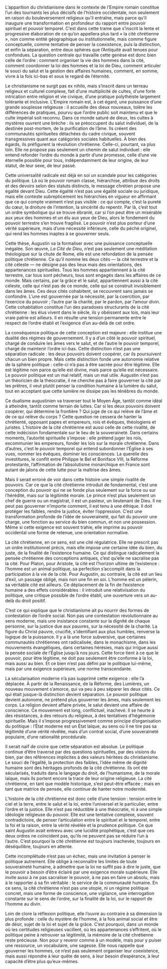 L’apparition du christianisme dans le contexte de l’Empire romain constitue l’un des tournants les plus décisifs de l’histoire occidentale, non seulement en raison du bouleversement religieux qu’il entraîne, mais parce qu’il inaugure une transformation en profondeur du rapport entre pouvoir spirituel et pouvoir temporel. C’est dans cette trame que s’inscrit la lente et progressive élaboration de ce qu’on appellera plus tard « la cité chrétienne », non comme entité géographique ou institutionnelle, mais comme figure conceptuelle, comme tentative de penser la coexistence, puis la distinction, et enfin la séparation, entre deux sphères que l’Antiquité avait tenues pour confondues. La question centrale qui travaille cette genèse est donc bien celle de l’ordre : comment organiser la vie des hommes dans la cité, comment coordonner la loi des hommes et la loi de Dieu, comment articuler le souci du salut et la gestion des affaires humaines, comment, en somme, vivre à la fois ici-bas et sous le regard de l’éternité.

Le christianisme ne surgit pas ex nihilo, mais s’inscrit dans un terreau religieux et culturel complexe, fait d’une multiplicité de cultes, d’une forte intrication entre religion et vie civique, d’une pratique polythéiste largement tolérante et inclusive. L’Empire romain est, à cet égard, une puissance d’une grande souplesse religieuse : il accueille des dieux nouveaux, tolère les différences de pratiques, pourvu que l’ordre public soit maintenu et que le culte impérial soit reconnu. Dans ce monde saturé de dieux, les cultes à mystères ouvrent une brèche : ils se préoccupent du salut individuel, de la destinée post-mortem, de la purification de l’âme. Ils créent des communautés spirituelles détachées du cadre civique, souvent transgressives quant aux catégories sociales habituelles. À bien des égards, ils préfigurent la révolution chrétienne. Celle-ci, pourtant, va plus loin. Elle ne propose pas seulement un chemin de salut individuel : elle entend refonder l’ordre du monde à partir d’une promesse, celle d’une vie éternelle possible pour tous, indépendamment de leur origine, de leur statut, de leur sexe, de leur passé.

Cette universalité radicale est déjà en soi un scandale pour les catégories du politique. Là où le pouvoir romain classe, hiérarchise, attribue des droits et des devoirs selon des statuts distincts, le message chrétien propose une égalité devant Dieu. Cette égalité n’est pas une égalité sociale ou juridique, mais elle conteste subrepticement les hiérarchies en vigueur en affirmant que ce qui compte vraiment n’est pas visible : ce qui compte, c’est la pureté du cœur, la droiture de l’intention, la sincérité du repentir. Par là, c’est tout un ordre symbolique qui se trouve ébranlé, car si l’on peut être un misérable aux yeux des hommes et un élu aux yeux de Dieu, alors le fondement du pouvoir terrestre s’en trouve fragilisé. Le pouvoir n’est plus porteur d’une vérité supérieure, mais d’une nécessité inférieure, celle du péché originel, qui rend les hommes inaptes à se gouverner seuls.

Cette thèse, Augustin va la formaliser avec une puissance conceptuelle inégalée. Son œuvre, _La Cité de Dieu_, n’est pas seulement une méditation théologique sur la chute de Rome, elle est une refondation de la pensée politique chrétienne. Ce qu’il nomme les deux cités — la cité terrestre et la cité céleste — ne désigne pas des lieux mais des orientations, des appartenances spirituelles. Tous les hommes appartiennent à la cité terrestre, car tous sont pécheurs, tous sont engagés dans les affaires de ce monde. Mais certains, par la grâce et le salut, appartiennent aussi à la cité céleste, celle qui n’est pas de ce monde, celle qui se construit invisiblement dans les âmes. Ces deux cités cohabitent, se recouvrent sans jamais se confondre. L’une est gouvernée par la nécessité, par la coercition, par l’exercice du pouvoir ; l’autre par la charité, par le pardon, par l’amour divin. Cette cohabitation constitue l’un des paradoxes structurants de la cité chrétienne : les élus vivent dans le siècle, ils y obéissent aux lois, mais leur vraie patrie est ailleurs. Il en résulte une tension permanente entre le respect de l’ordre établi et l’exigence d’un au-delà de cet ordre.

La conséquence politique de cette conception est majeure : elle institue une dualité des régimes de gouvernement. Il y a d’un côté le pouvoir spirituel, chargé de conduire les âmes vers le salut, et de l’autre le pouvoir temporel, chargé de maintenir l’ordre ici-bas. Cette distinction n’est pas une séparation radicale : les deux pouvoirs doivent coopérer, car ils poursuivent chacun un bien propre. Mais cette distinction fonde une autonomie relative de la sphère politique : celle-ci n’a pas à être sacrée pour être légitime. Elle est légitime non parce qu’elle est divine, mais parce qu’elle est nécessaire. Le pouvoir politique est un mal relatif, mais un mal utile. Augustin n’est pas un théoricien de la théocratie, il ne cherche pas à faire gouverner la cité par les prêtres, il veut plutôt penser la condition humaine à la lumière du salut, tout en acceptant que cette lumière ne dissipe pas les ténèbres du monde.

Ce dualisme augustinien va traverser tout le Moyen Âge, tantôt comme idéal à atteindre, tantôt comme terrain de luttes. Car si les deux pouvoirs doivent coopérer, qui détermine la frontière ? Qui juge de ce qui relève de l’âme et de ce qui relève du corps ? Cette question ne cessera de hanter la chrétienté, opposant papes et empereurs, rois et évêques, théologiens et juristes. L’histoire de la cité chrétienne est aussi celle de cette rivalité, de cette indécision fondamentale sur le lieu de la souveraineté. Dans certains moments, l’autorité spirituelle s’impose : elle prétend juger les rois, excommunier les empereurs, fonder les lois sur la morale chrétienne. Dans d’autres, c’est le pouvoir temporel qui entend subordonner l’Église à ses vues, nommer les évêques, dominer les consciences. La querelle des investitures, le conflit entre Philippe le Bel et Boniface VIII, la Réforme protestante, l’affirmation de l’absolutisme monarchique en France sont autant de jalons de cette lutte pour la maîtrise des âmes.

Mais il serait erroné de voir dans cette histoire une simple rivalité de pouvoirs. Car ce que la cité chrétienne introduit de fondamental, c’est une conception du pouvoir qui ne se fonde plus seulement sur la force ou sur l’hérédité, mais sur la légitimité morale. Le prince n’est plus seulement un chef de guerre ou un magistrat, il est un pasteur, un lieutenant de Dieu. Il ne peut pas gouverner n’importe comment, il est tenu à une éthique. Il doit protéger les faibles, rendre la justice, éviter l’oppression. C’est une transformation profonde de l’idée de souveraineté, qui fait du pouvoir une charge, une fonction au service du bien commun, et non une possession. Même si cette exigence est souvent trahie, elle imprime au pouvoir occidental une forme de retenue, une orientation normative.

La cité chrétienne, en ce sens, est une cité régulatrice. Elle ne prescrit pas un ordre institutionnel précis, mais elle impose une certaine idée du bien, du juste, de la finalité de l’existence humaine. Ce qui distingue radicalement la pensée chrétienne des conceptions antiques, c’est qu’elle ne sacralise pas la cité. Pour Platon, pour Aristote, la cité est l’horizon ultime de l’existence : l’homme est un animal politique, sa perfection s’accomplit dans la participation à la vie de la cité. Pour Augustin, au contraire, la cité est un lieu d’exil, un passage obligé, mais non une fin en soi. L’homme est un pèlerin, sa véritable cité est ailleurs. Ce déplacement de la fin de l’existence humaine a des effets considérables : il introduit une relativisation du politique, une critique possible de l’ordre établi, une ouverture vers un au-delà du droit positif.

C’est ce qui explique que le christianisme ait pu nourrir des formes de contestation de l’ordre social. Non pas une contestation révolutionnaire au sens moderne, mais une insistance constante sur la dignité de chaque personne, sur la justice due aux pauvres, sur la nécessité de la charité. La figure du Christ pauvre, crucifié, s’identifiant aux plus humbles, renverse la logique de la puissance. Il y a là une force subversive, que certaines communautés chrétiennes ont radicalisée, dans le monachisme, dans les mouvements évangéliques, dans certaines hérésies, mais qui irrigue aussi la pensée sociale de l’Église jusqu’à nos jours. Cette force tient à ce que le pouvoir, pour être légitime, ne doit pas seulement être conforme à la loi, mais aussi au bien. Et ce bien n’est pas défini par le politique lui-même, mais par une exigence supérieure, une norme transcendante.

La sécularisation moderne n’a pas supprimé cette exigence : elle l’a déplacée. À partir de la Renaissance, de la Réforme, des Lumières, un nouveau mouvement s’amorce, qui va peu à peu séparer les deux cités. Ce qui était jusque-là distinction devient séparation. Le pouvoir politique devient autonome, ne prétend plus gouverner les âmes, mais seulement les corps. La religion devient affaire privée, le salut devient une affaire de conscience. Ce mouvement est long, conflictuel, inachevé. Il se heurte à des résistances, à des retours du religieux, à des tentatives d’hégémonie spirituelle. Mais il s’impose progressivement comme principe d’organisation du politique : l’État moderne est un État laïque, au sens où il ne tire pas sa légitimité d’une vérité révélée, mais d’un contrat social, d’une souveraineté populaire, d’une rationalité procédurale.

Il serait naïf de croire que cette séparation est absolue. Le politique continue d’être traversé par des questions spirituelles, par des visions du bien, par des références implicites à des valeurs héritées du christianisme. Le souci de l’égalité, la protection des faibles, l’idée même de dignité humaine sont des héritages profonds de la cité chrétienne. Ils ont été sécularisés, traduits dans le langage du droit, de l’humanisme, de la morale laïque, mais ils portent encore la trace de leur origine religieuse. La cité chrétienne, en tant que modèle historique, s’est peut-être effacée ; mais en tant que matrice de pensée, elle continue de hanter notre modernité.

L’histoire de la cité chrétienne est donc celle d’une tension : tension entre le ciel et la terre, entre le salut et la loi, entre l’universel et le particulier, entre l’ordre et la justice. Elle n’est pas réductible à une théocratie, ni à une simple idéologie religieuse du pouvoir. Elle est une tentative complexe, souvent contradictoire, de penser l’articulation entre le spirituel et le temporel, entre la foi et la raison, entre la vérité révélée et la prudence politique. Ce que saint Augustin avait entrevu avec une lucidité prophétique, c’est que ces deux ordres ne coïncident pas, qu’ils ne peuvent pas se réduire l’un à l’autre. C’est pourquoi la cité chrétienne est toujours inachevée, toujours en déséquilibre, toujours en attente.

Cette incomplétude n’est pas un échec, mais une invitation à penser le politique autrement. Elle oblige à reconnaître les limites de toute souveraineté humaine, à admettre que la loi ne suffit pas à dire le juste, que le pouvoir a besoin d’être éclairé par une exigence morale supérieure. Elle invite aussi à ne pas sacraliser le pouvoir, à ne pas en faire un absolu, mais à le rapporter à sa fin véritable : le service de la communauté humaine. En ce sens, la cité chrétienne n’est pas une utopie, ni un régime politique concret, mais une forme de conscience, une vigilance, une interrogation constante sur le sens de l’ordre, sur la finalité de la loi, sur le rapport de l’homme au divin.

Loin de clore la réflexion politique, elle l’ouvre au contraire à sa dimension la plus profonde : celle du mystère de l’homme, à la fois animal social et être de désir, sujet de la loi et sujet de la grâce. C’est pourquoi, dans un monde où les certitudes religieuses vacillent, où les appartenances s’effritent, où le politique peine à retrouver sa légitimité, la mémoire de la cité chrétienne reste précieuse. Non pour y revenir comme à un modèle, mais pour y puiser une ressource, un vocabulaire, une sagesse. Elle nous rappelle que gouverner les hommes, ce n’est pas seulement organiser leur coexistence, mais aussi répondre à leur quête de sens, à leur besoin d’espérance, à leur capacité d’être plus qu’eux-mêmes.